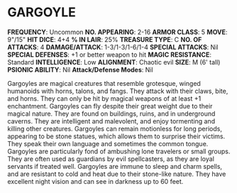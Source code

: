 # GARGOYLE

**FREQUENCY**: Uncommon
**NO. APPEARING**: 2-16
**ARMOR CLASS**: 5
**MOVE**: 9"/15"
**HIT DICE**: 4+4
**% IN LAIR**: 25%
**TREASURE TYPE**: C
**NO. OF ATTACKS**: 4
**DAMAGE/ATTACK**: 1-3/1-3/1-6/1-4
**SPECIAL ATTACKS**: Nil
**SPECIAL DEFENSES**: +1 or better weapon to hit
**MAGIC RESISTANCE**: Standard
**INTELLIGENCE**: Low
**ALIGNMENT**: Chaotic evil
**SIZE**: M (6' tall)
**PSIONIC ABILITY**: Nil
**Attack/Defense Modes**: Nil

Gargoyles are magical creatures that resemble grotesque, winged humanoids with horns, talons, and fangs. They attack with their claws, bite, and horns. They can only be hit by magical weapons of at least +1 enchantment. Gargoyles can fly despite their great weight due to their magical nature. They are found on buildings, ruins, and in underground caverns. They are intelligent and malevolent, and enjoy tormenting and killing other creatures. Gargoyles can remain motionless for long periods, appearing to be stone statues, which allows them to surprise their victims. They speak their own language and sometimes the common tongue. Gargoyles are particularly fond of ambushing lone travelers or small groups. They are often used as guardians by evil spellcasters, as they are loyal servants if treated well. Gargoyles are immune to sleep and charm spells, and are resistant to cold and heat due to their stone-like nature. They have excellent night vision and can see in darkness up to 60 feet.
